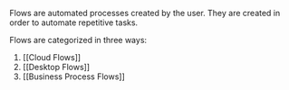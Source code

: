 Flows are automated processes created by the user. They are created in order to automate repetitive tasks.

Flows are categorized in three ways:
1. [[Cloud Flows]]
2. [[Desktop Flows]]
3. [[Business Process Flows]]
